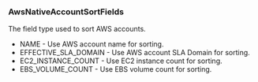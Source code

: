 ### AwsNativeAccountSortFields
The field type used to sort AWS accounts.

- NAME - Use AWS account name for sorting.
- EFFECTIVE_SLA_DOMAIN - Use AWS account SLA Domain for sorting.
- EC2_INSTANCE_COUNT - Use EC2 instance count for sorting.
- EBS_VOLUME_COUNT - Use EBS volume count for sorting.
